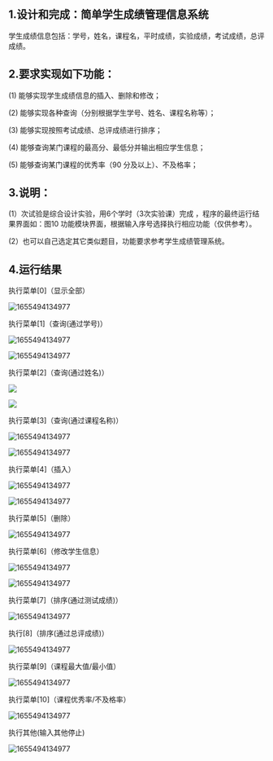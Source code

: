 ## 1.设计和完成：简单学生成绩管理信息系统 
学生成绩信息包括：学号，姓名，课程名，平时成绩，实验成绩，考试成绩，总评成绩。
## 2.要求实现如下功能：
(1)	能够实现学生成绩信息的插入、删除和修改；

(2)	能够实现各种查询（分别根据学生学号、姓名、课程名称等）；

(3)	能够实现按照考试成绩、总评成绩进行排序；

(4)	能够查询某门课程的最高分、最低分并输出相应学生信息；

(5)	能够查询某门课程的优秀率（90 分及以上）、不及格率；
## 3.说明：
(1）次试验是综合设计实验，用6个学时（3次实验课）完成 ，程序的最终运行结果界面如：图10 功能模块界面，根据输入序号选择执行相应功能（仅供参考）。

(2）也可以自己选定其它类似题目，功能要求参考学生成绩管理系统。

## 4.运行结果
执行菜单[0]（显示全部）

![1655494134977](https://github.com/lijianxing66628/StudentAchievementManagementInformationSystem/blob/main/images/1.png)


执行菜单[1]（查询(通过学号)）

![1655494134977](https://github.com/lijianxing66628/StudentAchievementManagementInformationSystem/blob/main/images/2.png)

![1655494134977](https://github.com/lijianxing66628/StudentAchievementManagementInformationSystem/blob/main/images/3.png)
  

执行菜单[2]（查询(通过姓名)）

![](https://github.com/lijianxing66628/StudentAchievementManagementInformationSystem/blob/main/images/4.png)

![](https://github.com/lijianxing66628/StudentAchievementManagementInformationSystem/blob/main/images/5.png)
 
执行菜单[3]（查询(通过课程名称)）

![1655494134977](https://github.com/lijianxing66628/StudentAchievementManagementInformationSystem/blob/main/images/6.png)

![1655494134977](https://github.com/lijianxing66628/StudentAchievementManagementInformationSystem/blob/main/images/7.png)

执行菜单[4]（插入）

![1655494134977](https://github.com/lijianxing66628/StudentAchievementManagementInformationSystem/blob/main/images/8.png)

![1655494134977](https://github.com/lijianxing66628/StudentAchievementManagementInformationSystem/blob/main/images/9.png)

执行菜单[5]（删除）

![1655494134977](https://github.com/lijianxing66628/StudentAchievementManagementInformationSystem/blob/main/images/10.png)

执行菜单[6]（修改学生信息）

![1655494134977](https://github.com/lijianxing66628/StudentAchievementManagementInformationSystem/blob/main/images/11.png)

![1655494134977](https://github.com/lijianxing66628/StudentAchievementManagementInformationSystem/blob/main/images/12.png) 

执行菜单[7]（排序(通过测试成绩)）

![1655494134977](https://github.com/lijianxing66628/StudentAchievementManagementInformationSystem/blob/main/images/13.png) 

执行[8]（排序(通过总评成绩)）

![1655494134977](https://github.com/lijianxing66628/StudentAchievementManagementInformationSystem/blob/main/images/14.png) 

执行菜单[9]（课程最大值/最小值）

![1655494134977](https://github.com/lijianxing66628/StudentAchievementManagementInformationSystem/blob/main/images/15.png) 

执行菜单[10]（课程优秀率/不及格率）

![1655494134977](https://github.com/lijianxing66628/StudentAchievementManagementInformationSystem/blob/main/images/16.png) 

执行其他(输入其他停止)

![1655494134977](https://github.com/lijianxing66628/StudentAchievementManagementInformationSystem/blob/main/images/17.png) 
